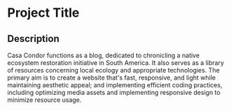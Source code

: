 # Project Title

## Description

Casa Condor functions as a blog, dedicated to chronicling a native ecosystem restoration initiative in South America. It also serves as a library of resources concerning local ecology and appropriate technologies. The primary aim is to create a website that's fast, responsive, and light while maintaining aesthetic appeal; and implementing efficient coding practices, including optimizing media assets and implementing responsive design to minimize resource usage.

<!-- 
## Table of Contents
- [Installation](#installation)
- [Usage](#usage)
- [Features](#features)
- [Contributing](#contributing)
- [License](#license)

## Installation
Outline the steps required to install the project or any dependencies. Include code snippets if necessary.

## Usage
Provide instructions on how to use the project. Include examples or screenshots if applicable.

## Features
List the key features and functionalities of the project.

## Contributing
Guidelines for contributing to the project. Include information on how to report issues, submit feature requests, or contribute code.

## License
Specify the project's license. Include any licensing restrictions or permissions.

## Support
Provide contact information or links to resources where users can seek support or assistance.

## Acknowledgements
Acknowledge and thank individuals or organizations that have contributed to the project.

## Project Status
Briefly describe the current status of the project. Include information on any upcoming features or milestones.

## Roadmap
Outline future plans and development goals for the project.

## Changelog
Document changes, updates, and version history for the project.

## Code of Conduct
Specify guidelines for acceptable behavior and interactions within the project community.

## How to Get Started
Provide a quick-start guide for users who want to begin using or contributing to the project.

## Feedback
Encourage users to provide feedback or suggestions for improving the project.

## Related Projects
List any related projects or resources that users may find helpful or relevant.

## Authors
List the authors or contributors who have worked on the project.

## Funding
Provide information on funding sources or sponsors for the project, if applicable.

## Security
Include information on security best practices, vulnerabilities, or reporting procedures.

## Resources
Provide links to additional documentation, tutorials, or resources related to the project.

## Support the Project
Include ways for users to support or contribute to the ongoing development of the project.

## FAQ
Address frequently asked questions or common issues encountered by users.

## Disclaimer
Include any disclaimers or legal notices relevant to the project.

## Terms of Service
Specify terms of service or acceptable use policies for users of the project.

## Privacy Policy
Outline the project's privacy policy and data handling practices.

## Contact
Provide contact information for project maintainers or administrators.

## Stay Connected
Include links to the project's social media profiles or community channels.

## Conclusion
Wrap up the README with a closing statement or invitation to engage with the project. -->
